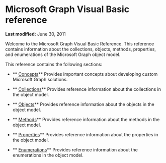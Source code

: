 
# Microsoft Graph Visual Basic reference

 **Last modified:** June 30, 2011

Welcome to the Microsoft Graph Visual Basic Reference. This reference contains information about the collections, objects, methods, properties, and enumerations of the Microsoft Graph object model.

This reference contains the following sections:



-  ** [Concepts](http://msdn.microsoft.com/library/50f314f5-5d34-f2c7-3b11-8595082f6fcd%28Office.15%29.aspx)** Provides important concepts about developing custom Microsoft Graph solutions.
    
-  ** [Collections](41ffa11c-a12e-7ee6-cb3a-6af1fdb67d12.md)** Provides reference information about the collections in the object model.
    
-  ** [Objects](4c29adab-f32d-ed69-af08-2b74de5eb807.md)** Provides reference information about the objects in the object model.
    
-  ** [Methods](d421f11f-e2f4-efb7-fa51-c0255c0e37c8.md)** Provides reference information about the methods in the object model.
    
-  ** [Properties](8cb6a0e5-76e9-89fd-ca96-9b7ff4cefe0d.md)** Provides reference information about the properties in the object model.
    
-  ** [Enumerations](069c9a0f-0f51-ba87-2e83-8f8db63ad656.md)** Provides reference information about the enumerations in the object model.
    

